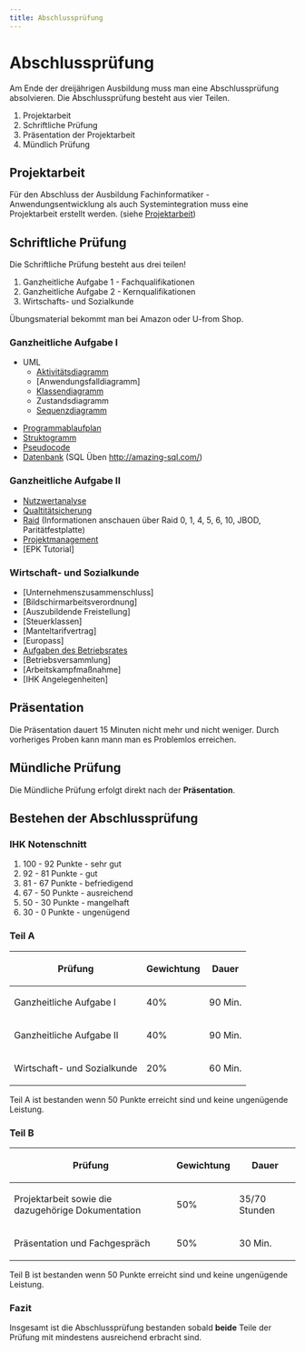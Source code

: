 ```yaml
---
title: Abschlussprüfung
---
```


# Abschlussprüfung

Am Ende der dreijährigen Ausbildung muss man eine Abschlussprüfung
absolvieren. Die Abschlussprüfung besteht aus vier Teilen.

1.  Projektarbeit
2.  Schriftliche Prüfung
3.  Präsentation der Projektarbeit
4.  Mündlich Prüfung

## Projektarbeit

Für den Abschluss der Ausbildung Fachinformatiker -
Anwendungsentwicklung als auch Systemintegration muss eine Projektarbeit
erstellt werden. (siehe [Projektarbeit](/Projektarbeit))

## Schriftliche Prüfung

Die Schriftliche Prüfung besteht aus drei teilen!

1.  Ganzheitliche Aufgabe 1 - Fachqualifikationen
2.  Ganzheitliche Aufgabe 2 - Kernqualifikationen
3.  Wirtschafts- und Sozialkunde

Übungsmaterial bekommt man bei Amazon oder U-from Shop.

### Ganzheitliche Aufgabe I

* UML
	- [Aktivitätsdiagramm](/aktivitaetsdiagramm)
	- [Anwendungsfalldiagramm]
	- [Klassendiagramm](/Klassendiagramm)
	- Zustandsdiagramm
	- [Sequenzdiagramm](https://de.wikipedia.org/wiki/Sequenzdiagramm)

-   [Programmablaufplan](https://www.hsg-kl.de/faecher/inf/algorithmus/pap/index.php)
-   [Struktogramm](/Struktogramm)
-   [Pseudocode](https://de.wikipedia.org/wiki/Pseudocode)
-   [Datenbank](/Datenbank) (SQL Üben <http://amazing-sql.com/>)

### Ganzheitliche Aufgabe II

-   [Nutzwertanalyse](/Nutzwertanalyse)
-   [Qualtitätsicherung](/durchfuehrungsphase#qualitätssicherung)
-   [Raid](https://de.wikipedia.org/wiki/RAID) (Informationen anschauen über Raid 0, 1, 4, 5, 6, 10, JBOD,
    Paritätfestplatte)
-   [Projektmanagement](/Projektmanagement)
-   [EPK Tutorial]

### Wirtschaft- und Sozialkunde

-   [Unternehmenszusammenschluss]
-   [Bildschirmarbeitsverordnung]
-   [Auszubildende Freistellung]
-   [Steuerklassen]
-   [Manteltarifvertrag]
-   [Europass]
-   [Aufgaben des Betriebsrates](/Betriebsrat#aufgaben)
-   [Betriebsversammlung]
-   [Arbeitskampfmaßnahme]
-   [IHK Angelegenheiten]

## Präsentation

Die Präsentation dauert 15 Minuten nicht mehr und nicht weniger. Durch
vorheriges Proben kann mann man es Problemlos erreichen.

## Mündliche Prüfung

Die Mündliche Prüfung erfolgt direkt nach der **Präsentation**.

## Bestehen der Abschlussprüfung

### IHK Notenschnitt

1.  100 - 92 Punkte - sehr gut
2.  92 - 81 Punkte - gut
3.  81 - 67 Punkte - befriedigend
4.  67 - 50 Punkte - ausreichend
5.  50 - 30 Punkte - mangelhaft
6.  30 - 0 Punkte - ungenügend

### Teil A

<table>
<thead>
<tr class="header">
<th><p>Prüfung</p></th>
<th><p>Gewichtung</p></th>
<th><p>Dauer</p></th>
</tr>
</thead>
<tbody>
<tr class="odd">
<td><p>Ganzheitliche Aufgabe I</p></td>
<td><p>40%</p></td>
<td><p>90 Min.</p></td>
</tr>
<tr class="even">
<td><p>Ganzheitliche Aufgabe II</p></td>
<td><p>40%</p></td>
<td><p>90 Min.</p></td>
</tr>
<tr class="odd">
<td><p>Wirtschaft- und Sozialkunde</p></td>
<td><p>20%</p></td>
<td><p>60 Min.</p></td>
</tr>
</tbody>
</table>

Teil A ist bestanden wenn 50 Punkte erreicht sind und keine ungenügende
Leistung.

### Teil B

<table>
<thead>
<tr class="header">
<th><p>Prüfung</p></th>
<th><p>Gewichtung</p></th>
<th><p>Dauer</p></th>
</tr>
</thead>
<tbody>
<tr class="odd">
<td><p>Projektarbeit sowie die dazugehörige Dokumentation</p></td>
<td><p>50%</p></td>
<td><p>35/70 Stunden</p></td>
</tr>
<tr class="even">
<td><p>Präsentation und Fachgespräch</p></td>
<td><p>50%</p></td>
<td><p>30 Min.</p></td>
</tr>
</tbody>
</table>

Teil B ist bestanden wenn 50 Punkte erreicht sind und keine ungenügende
Leistung.

### Fazit

Insgesamt ist die Abschlussprüfung bestanden sobald **beide** Teile der
Prüfung mit mindestens ausreichend erbracht sind.
